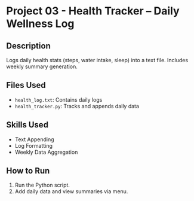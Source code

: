 # Project 03 - Health Tracker – Daily Wellness Log

## Description
Logs daily health stats (steps, water intake, sleep) into a text file. Includes weekly summary generation.

## Files Used
- `health_log.txt`: Contains daily logs
- `health_tracker.py`: Tracks and appends daily data

## Skills Used
- Text Appending
- Log Formatting
- Weekly Data Aggregation

## How to Run
1. Run the Python script.
2. Add daily data and view summaries via menu.
